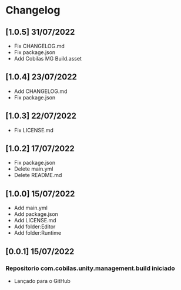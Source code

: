 # Changelog
## [1.0.5] 31/07/2022
- Fix CHANGELOG.md
- Fix package.json
- Add Cobilas MG Build.asset
## [1.0.4] 23/07/2022
- Add CHANGELOG.md
- Fix package.json
## [1.0.3] 22/07/2022
- Fix LICENSE.md
## [1.0.2] 17/07/2022
- Fix package.json
- Delete main.yml
- Delete README.md
## [1.0.0] 15/07/2022
- Add main.yml
- Add package.json
- Add LICENSE.md
- Add folder:Editor
- Add folder:Runtime
## [0.0.1] 15/07/2022
### Repositorio com.cobilas.unity.management.build iniciado
- Lançado para o GitHub